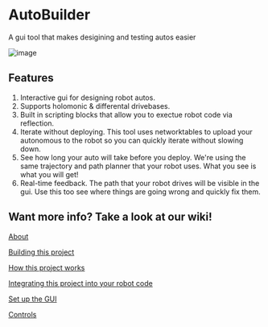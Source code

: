 # AutoBuilder
A gui tool that makes desigining and testing autos easier

![image](https://user-images.githubusercontent.com/59785640/149383948-6ea7169f-2ebd-47ba-807d-9e4fc47ca578.png)

## Features
1. Interactive gui for designing robot autos.
2. Supports holomonic & differental drivebases.
3. Built in scripting blocks that allow you to exectue robot code via reflection.
4. Iterate without deploying. This tool uses networktables to upload your autonomous to the robot so you can quickly iterate without slowing down.
5. See how long your auto will take before you deploy. We're using the same trajectory and path planner that your robot uses. What you see is what you will get!
6. Real-time feedback. The path that your robot drives will be visible in the gui. Use this too see where things are going wrong and quickly fix them.


## Want more info? Take a look at our wiki!
[About](https://github.com/FRC3476/AutoBuilder/wiki/About)

[Building this project](https://github.com/FRC3476/AutoBuilder/wiki/Building-this-project)

[How this project works](https://github.com/FRC3476/AutoBuilder/wiki/How-this-project-works)

[Integrating this project into your robot code](https://github.com/FRC3476/AutoBuilder/wiki/Integrating-this-project-into-your-robot-code)

[Set up the GUI](https://github.com/FRC3476/AutoBuilder/wiki/Set-up-the-GUI)

[Controls ](https://github.com/FRC3476/AutoBuilder/wiki/Controls)
